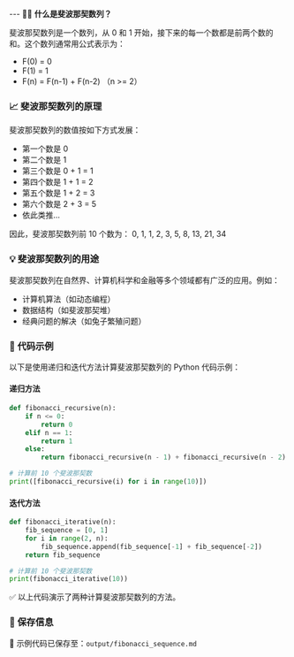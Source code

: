 --- 👨‍🏫 **什么是斐波那契数列？**

斐波那契数列是一个数列，从 0 和 1 开始，接下来的每一个数都是前两个数的和。这个数列通常用公式表示为：
- F(0) = 0
- F(1) = 1
- F(n) = F(n-1) + F(n-2) （n >= 2）

### 📈 **斐波那契数列的原理**

斐波那契数列的数值按如下方式发展：
- 第一个数是 0
- 第二个数是 1
- 第三个数是 0 + 1 = 1
- 第四个数是 1 + 1 = 2
- 第五个数是 1 + 2 = 3
- 第六个数是 2 + 3 = 5
- 依此类推...

因此，斐波那契数列前 10 个数为：
0, 1, 1, 2, 3, 5, 8, 13, 21, 34

### 💡 **斐波那契数列的用途**

斐波那契数列在自然界、计算机科学和金融等多个领域都有广泛的应用。例如：
- 计算机算法（如动态编程）
- 数据结构（如斐波那契堆）
- 经典问题的解决（如兔子繁殖问题）

### 📜 **代码示例**

以下是使用递归和迭代方法计算斐波那契数列的 Python 代码示例：

#### 递归方法

```python
def fibonacci_recursive(n):
    if n <= 0:
        return 0
    elif n == 1:
        return 1
    else:
        return fibonacci_recursive(n - 1) + fibonacci_recursive(n - 2)

# 计算前 10 个斐波那契数
print([fibonacci_recursive(i) for i in range(10)])
```

#### 迭代方法

```python
def fibonacci_iterative(n):
    fib_sequence = [0, 1]
    for i in range(2, n):
        fib_sequence.append(fib_sequence[-1] + fib_sequence[-2])
    return fib_sequence

# 计算前 10 个斐波那契数
print(fibonacci_iterative(10))
```

✅ 以上代码演示了两种计算斐波那契数列的方法。

### 💾 **保存信息**

📁 示例代码已保存至：`output/fibonacci_sequence.md`